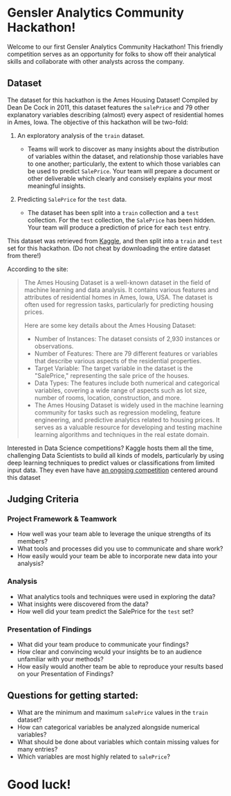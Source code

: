 # Gensler Analytics Community Hackathon!

Welcome to our first Gensler Analytics Community Hackathon! This friendly competition serves as an opportunity for folks to show off their analytical skills and collaborate with other analysts across the company.

## Dataset

The dataset for this hackathon is the Ames Housing Dataset! Compiled by Dean De Cock in 2011, this dataset features the `salePrice` and 79 other explanatory variables describing (almost) every aspect of residential homes in Ames, Iowa. The objective of this hackathon will be two-fold:

1) An exploratory analysis of the `train` dataset.
    - Teams will work to discover as many insights about the distribution of variables within the dataset, and relationship those variables have to one another; particularly, the extent to which those variables can be used to predict `SalePrice`. Your team will prepare a document or other deliverable which clearly and consisely explains your most meaningful insights.

2) Predicting `SalePrice` for the `test` data.
    - The dataset has been split into a `train` collection and a `test` collection. For the `test` collection, the `SalePrice` has been hidden. Your team will produce a prediction of price for each `test` entry.

This dataset was retrieved from [Kaggle](https://www.kaggle.com/datasets/shashanknecrothapa/ames-housing-dataset), and then split into a `train` and `test` set for this hackathon. (Do not cheat by downloading the entire dataset from there!)

According to the site:
<blockquote>
The Ames Housing Dataset is a well-known dataset in the field of machine learning and data analysis. It contains various features and attributes of residential homes in Ames, Iowa, USA. The dataset is often used for regression tasks, particularly for predicting housing prices.

Here are some key details about the Ames Housing Dataset:

- Number of Instances: The dataset consists of 2,930 instances or observations.
- Number of Features: There are 79 different features or variables that describe various aspects of the residential properties.
- Target Variable: The target variable in the dataset is the "SalePrice," representing the sale price of the houses.
- Data Types: The features include both numerical and categorical variables, covering a wide range of aspects such as lot size, number of rooms, location, construction, and more.
- The Ames Housing Dataset is widely used in the machine learning community for tasks such as regression modeling, feature engineering, and predictive analytics related to housing prices. It serves as a valuable resource for developing and testing machine learning algorithms and techniques in the real estate domain.
</blockquote>

Interested in Data Science competitions? Kaggle hosts them all the time, challenging Data Scientists to build all kinds of models, particularly by using deep learning techniques to predict values or classifications from limited input data. They even have have [an ongoing competition](https://www.kaggle.com/competitions/house-prices-advanced-regression-techniques/overview) centered around this dataset

## Judging Criteria

### Project Framework & Teamwork

- How well was your team able to leverage the unique strengths of its members?
- What tools and processes did you use to communicate and share work?
- How easily would your team be able to incorporate new data into your analysis?

### Analysis

- What analytics tools and techniques were used in exploring the data?
- What insights were discovered from the data?
- How well did your team predict the SalePrice for the `test` set?

### Presentation of Findings

- What did your team produce to communicate your findings?
- How clear and convincing would your insights be to an audience unfamiliar with your methods?
- How easily would another team be able to reproduce your results based on your Presentation of Findings?

## Questions for getting started:
- What are the minimum and maximum `salePrice` values in the `train` dataset?
- How can categorical variables be analyzed alongside numerical variables?
- What should be done about variables which contain missing values for many entries?
- Which variables are most highly related to `salePrice`?

# Good luck!
